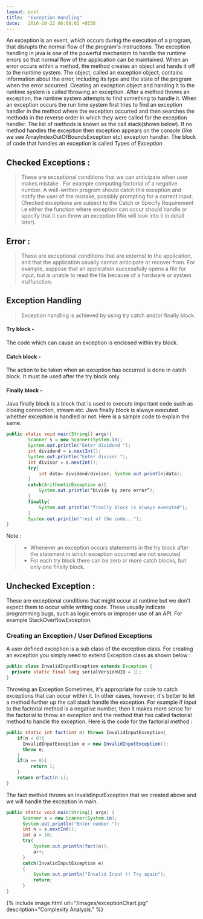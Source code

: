 ```yaml
---
layout: post
title:  "Exception Handling"
date:   2016-10-22 06:08:02 +0530
---
```




An exception is an event, which occurs during the execution of a program, that
disrupts the normal flow of the program's instructions. The exception handling in java is one of the powerful mechanism to handle the runtime errors so that normal
flow of the application can be maintained.
When an error occurs within a method, the method creates an object and hands it off to the runtime system. The object, called an exception object, contains
information about the error, including its type and the state of the program when
the error occurred. Creating an exception object and handing it to the runtime
system is called throwing an exception.
After a method throws an exception, the runtime system attempts to find
something to handle it.
When an exception occurs the run time system first tries to find
an exception handler in the method where the exception occurred and then
searches the methods in the reverse order in which they were called for the
exception handler. The list of methods is known as the call stack(shown below). If no method handles the exception then exception appears on the console (like we
see ArrayIndexOutOfBoundsException etc)
 exception handler.
The block of code that handles an exception is called
 Types of Exception
## Checked Exceptions :
> These are exceptional conditions that we can
anticipate when user makes mistake . For example computing factorial of a
negative number. A well-written program should catch this exception and
notify the user of the mistake, possibly prompting for a correct input. Checked
exceptions are subject to the Catch or Specify Requirement i.e either the
function where exception can occur should handle or specify that it can throw
an exception (We will look into it in detail later).

## Error :
> These are exceptional conditions that are external to the application, and that the application usually cannot anticipate or recover from. For example, suppose that an application successfully opens a file for input, but is unable to read the file because of a hardware or system malfunction.

## Exception Handling
> Exception handling is achieved by using try catch and/or finally block.
#### Try block -
The code which can cause an exception is enclosed within try block.
#### Catch block -
The action to be taken when an exception has occurred is done in catch block. It must be used after the try block only.
#### Finally block -
Java finally block is a block that is used to execute important code such as closing connection, stream etc. Java finally block is always executed whether exception is handled or not.
Here is a sample code to explain the same.
~~~java
public static void main(String[] args){
        Scanner s = new Scanner(System.in);
        System.out.println("Enter dividend ");
        int dividend = s.nextInt();
        System.out.println("Enter divisor ");
        int divisor = s.nextInt();
        try{
            int data= dividend/divisor; System.out.println(data);
        }
        catch(ArithmeticException e){
            System.out.println(“Divide by zero error”);
        }
        finally{
            System.out.println("finally block is always executed");
        }
        System.out.println("rest of the code...");
}
~~~
Note :
> * Whenever an exception occurs statements in the try block after the
statement in which exception occurred are not executed
> * For each try block there can be zero or more catch blocks, but only one finally block.

## Unchecked Exception :
 These are exceptional conditions that might occur at
 runtime but we don’t expect them to occur while writing code. These usually
 indicate programming bugs, such as logic errors or improper use of an API.
 For example StackOverflowException.

### Creating an Exception / User Defined Exceptions
A user defined exception is a sub class of the exception class. For creating an exception you simply need to extend Exception class as shown below :
~~~java
public class InvalidInputException extends Exception {
  private static final long serialVersionUID = 1L;
}
~~~
Throwing an Exception
Sometimes, it's appropriate for code to catch exceptions that can occur within it. In other cases, however, it's better to let a method further up the call stack handle the exception. For example if input to the factorial method is a negative number, then it makes more sense for the factorial to throw an exception and the method that has called factorial method to handle the exception.
Here is the code for the factorial method :
~~~java
public static int fact(int n) throws InvalidInputException{
    if(n < 0){
      InvalidInputException e = new InvalidInputException();
      throw e;
    }
    if(n == 0){
         return 1;
    }
    return n*fact(n-1);
}
~~~
The fact method throws an InvalidInputException that we created above and we will handle the exception in main.
~~~java
public static void main(String[] args) {
      Scanner s = new Scanner(System.in);
      System.out.println("Enter number ");
      int n = s.nextInt();
      int a = 10;
      try{
          System.out.println(fact(n));
          a++;
      }
      catch(InvalidInputException e)
      {
          System.out.println("Invalid Input !! Try again");
          return;
      }
}
~~~
{% include image.html url="/images/exceptionChart.jpg" description="Complexity Analysis." %}
